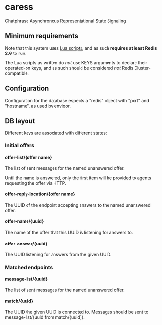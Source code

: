 # caress

Chatphrase Asynchronous Representational State Signaling

## Minimum requirements

Note that this system uses [Lua scripts][], and as such **requires at least
Redis 2.6** to run.

[Lua scripts]: http://redis.io/commands/eval

The Lua scripts as written do *not* use KEYS arguments to declare their
operated-on keys, and as such should be considered *not* Redis
Cluster-compatible.

## Configuration

Configuration for the database espects a "redis" object with "port" and
"hostname", as used by [envigor][].

[envigor]: https://github.com/stuartpb/envigor

## DB layout

Different keys are associated with different states:

### Initial offers

#### offer-list/{offer name}

The list of sent messages for the named unanswered offer.

Until the name is answered, only the first item will be provided to agents
requesting the offer via HTTP.

#### offer-reply-location/{offer name}

The UUID of the endpoint accepting answers to the named unanswered offer.

#### offer-name/{uuid}

The name of the offer that this UUID is listening for answers to.

#### offer-answer/{uuid}

The UUID listening for answers from the given UUID.

### Matched endpoints

#### message-list/{uuid}

The list of sent messages for the named unanswered offer.

#### match/{uuid}

The UUID the given UUID is connected to. Messages should be sent to
message-list/{uuid from match/{uuid}}.
